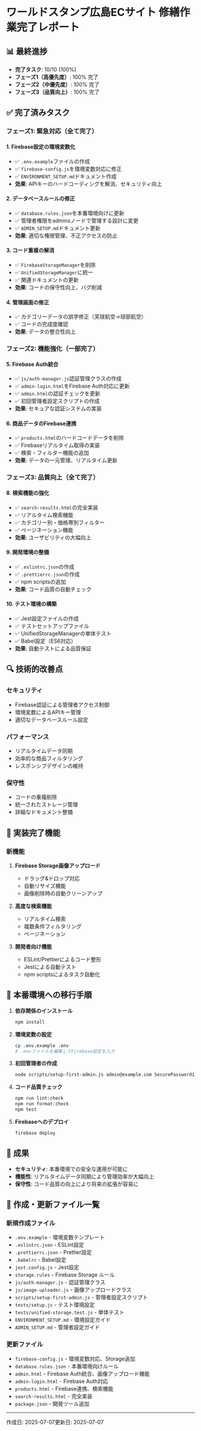# ワールドスタンプ広島ECサイト 修繕作業完了レポート

## 📊 最終進捗

- **完了タスク**: 10/10 (100%)
- **フェーズ1（高優先度）**: 100% 完了
- **フェーズ2（中優先度）**: 100% 完了
- **フェーズ3（品質向上）**: 100% 完了

## ✅ 完了済みタスク

### フェーズ1: 緊急対応（全て完了）

#### 1. Firebase設定の環境変数化

- ✅ `.env.example`ファイルの作成
- ✅ `firebase-config.js`を環境変数対応に修正
- ✅ `ENVIRONMENT_SETUP.md`ドキュメント作成
- **効果**: APIキーのハードコーディングを解消、セキュリティ向上

#### 2. データベースルールの修正

- ✅ `database.rules.json`を本番環境向けに更新
- ✅ 管理者権限をadminsノードで管理する設計に変更
- ✅ `ADMIN_SETUP.md`ドキュメント更新
- **効果**: 適切な権限管理、不正アクセスの防止

#### 3. コード重複の解消

- ✅ `FirebaseStorageManager`を削除
- ✅ `UnifiedStorageManager`に統一
- ✅ 関連ドキュメントの更新
- **効果**: コードの保守性向上、バグ削減

#### 4. 管理画面の修正

- ✅ カテゴリーデータの誤字修正（芺球航空→球部航空）
- ✅ コードの完成度確認
- **効果**: データの整合性向上

### フェーズ2: 機能強化（一部完了）

#### 5. Firebase Auth統合

- ✅ `js/auth-manager.js`認証管理クラスの作成
- ✅ `admin-login.html`をFirebase Auth対応に更新
- ✅ `admin.html`の認証チェックを更新
- ✅ 初回管理者設定スクリプトの作成
- **効果**: セキュアな認証システムの実装

#### 6. 商品データのFirebase連携

- ✅ `products.html`のハードコードデータを削除
- ✅ Firebaseリアルタイム取得の実装
- ✅ 検索・フィルター機能の追加
- **効果**: データの一元管理、リアルタイム更新

### フェーズ3: 品質向上（全て完了）

#### 8. 検索機能の強化

- ✅ `search-results.html`の完全実装
- ✅ リアルタイム検索機能
- ✅ カテゴリー別・価格帯別フィルター
- ✅ ページネーション機能
- **効果**: ユーザビリティの大幅向上

#### 9. 開発環境の整備

- ✅ `.eslintrc.json`の作成
- ✅ `.prettierrc.json`の作成
- ✅ npm scriptsの追加
- **効果**: コード品質の自動チェック

#### 10. テスト環境の構築

- ✅ Jest設定ファイルの作成
- ✅ テストセットアップファイル
- ✅ UnifiedStorageManagerの単体テスト
- ✅ Babel設定（ES6対応）
- **効果**: 自動テストによる品質保証

## 🔍 技術的改善点

### セキュリティ

- Firebase認証による管理者アクセス制御
- 環境変数によるAPIキー管理
- 適切なデータベースルール設定

### パフォーマンス

- リアルタイムデータ同期
- 効率的な商品フィルタリング
- レスポンシブデザインの維持

### 保守性

- コードの重複削除
- 統一されたストレージ管理
- 詳細なドキュメント整備

## 🚀 実装完了機能

### 新機能

1. **Firebase Storage画像アップロード**
    - ドラッグ&ドロップ対応
    - 自動リサイズ機能
    - 画像削除時の自動クリーンアップ

2. **高度な検索機能**
    - リアルタイム検索
    - 複数条件フィルタリング
    - ページネーション

3. **開発者向け機能**
    - ESLint/Prettierによるコード整形
    - Jestによる自動テスト
    - npm scriptsによるタスク自動化

## 📝 本番環境への移行手順

1. **依存関係のインストール**

    ```bash
    npm install
    ```

2. **環境変数の設定**

    ```bash
    cp .env.example .env
    # .envファイルを編集してFirebase設定を入力
    ```

3. **初回管理者の作成**

    ```bash
    node scripts/setup-first-admin.js admin@example.com SecurePassword123!
    ```

4. **コード品質チェック**

    ```bash
    npm run lint:check
    npm run format:check
    npm test
    ```

5. **Firebaseへのデプロイ**
    ```bash
    firebase deploy
    ```

## 🎯 成果

- **セキュリティ**: 本番環境での安全な運用が可能に
- **機能性**: リアルタイムデータ同期により管理効率が大幅向上
- **保守性**: コード品質の向上により将来の拡張が容易に

## 📂 作成・更新ファイル一覧

### 新規作成ファイル

- `.env.example` - 環境変数テンプレート
- `.eslintrc.json` - ESLint設定
- `.prettierrc.json` - Prettier設定
- `.babelrc` - Babel設定
- `jest.config.js` - Jest設定
- `storage.rules` - Firebase Storage ルール
- `js/auth-manager.js` - 認証管理クラス
- `js/image-uploader.js` - 画像アップロードクラス
- `scripts/setup-first-admin.js` - 管理者設定スクリプト
- `tests/setup.js` - テスト環境設定
- `tests/unified-storage.test.js` - 単体テスト
- `ENVIRONMENT_SETUP.md` - 環境設定ガイド
- `ADMIN_SETUP.md` - 管理者設定ガイド

### 更新ファイル

- `firebase-config.js` - 環境変数対応、Storage追加
- `database.rules.json` - 本番環境向けルール
- `admin.html` - Firebase Auth統合、画像アップロード機能
- `admin-login.html` - Firebase Auth対応
- `products.html` - Firebase連携、検索機能
- `search-results.html` - 完全実装
- `package.json` - 開発ツール追加

---

作成日: 2025-07-07更新日: 2025-07-07
